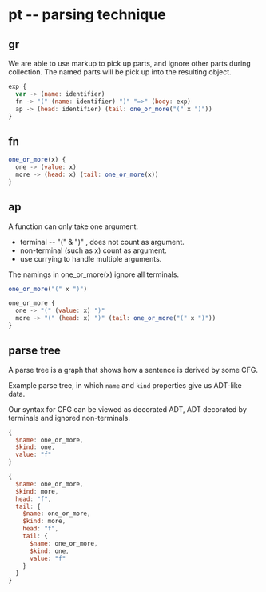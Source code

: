 # pt -- parsing technique

## gr

We are able to use markup to pick up parts,
and ignore other parts during collection.
The named parts will be pick up into the resulting object.

``` js
exp {
  var -> (name: identifier)
  fn -> "(" (name: identifier) ")" "=>" (body: exp)
  ap -> (head: identifier) (tail: one_or_more("(" x ")"))
}
```

## fn

``` js
one_or_more(x) {
  one -> (value: x)
  more -> (head: x) (tail: one_or_more(x))
}
```

## ap

A function can only take one argument.
- terminal -- "(" & ")" , does not count as argument.
- non-terminal (such as x) count as argument.
- use currying to handle multiple arguments.

The namings in one_or_more(x) ignore all terminals.

``` js
one_or_more("(" x ")")
```

``` js
one_or_more {
  one -> "(" (value: x) ")"
  more -> "(" (head: x) ")" (tail: one_or_more("(" x ")"))
}
```

## parse tree

A parse tree is a graph that shows how a sentence is derived by some CFG.

Example parse tree, in which `name` and `kind` properties give us ADT-like data.

Our syntax for CFG can be viewed as decorated ADT,
ADT decorated by terminals and ignored non-terminals.

``` js
{
  $name: one_or_more,
  $kind: one,
  value: "f"
}

{
  $name: one_or_more,
  $kind: more,
  head: "f",
  tail: {
    $name: one_or_more,
    $kind: more,
    head: "f",
    tail: {
      $name: one_or_more,
      $kind: one,
      value: "f"
    }
  }
}
```
